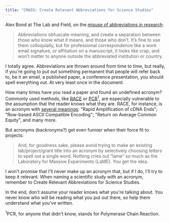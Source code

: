 ```yaml
---
title: "CRASS: Create Relevant Abbreviations for Science Studies"
---
```


Alex Bond at The Lab and Field, on the [misuse of abbreviations in research](http://labandfield.wordpress.com/2013/04/15/ofgssa-oh-for-goodness-sake-stop-abbreviating/):

> Abbreviations obfuscate meaning, and create a separation between those  who know what it means, and those who don’t. It’s fine to use them  colloquially, but for professional correspondence like a work email  signature, or affiliation on a manuscript, it looks like crap, and won’t  matter to anyone outside the abbreviated institution or country.

I totally agree. Abbreviations are thrown around from time to time, but really, if you're going to put out something permanent that people will refer back to, be it an email, a published paper, a conference presentation, you should spell everything out. At very least once in the document.

How many times have you read a paper and found an undefined acronym? Commonly used methods, like [RACE](http://en.wikipedia.org/wiki/Rapid_Amplification_of_cDNA_Ends) or [PCR](http://en.wikipedia.org/wiki/PCR)<sup>1</sup>, are especially vulnerable to the assumption that the reader knows what they are. RACE, for instance, is an acronym with [several meanings](http://www.acronymfinder.com/RACE.html): "Rapid Amplification of cDNA Ends"; "Row-based ASCII Compatible Encoding"; "Return on Average Common Equity", and many more.

But acronyms (backronyms?) get even funnier when their force fit to projects:

> And, for goodness sake, please avoid trying to make an existing  lab/project/grant title into an acronym by selectively choosing letters  to spell out a single word. Nothing cries out “lame” so much as the  Laboratory for Massive Experiments (LaME). You get the idea.

I won't promise that I'll never make up an acronym that, but if I do, I'll try to keep it relevant. When naming a scientific study with an acronym, remember to Create Relevant Abbreviations for Science Studies.

In the end, don't assume your reader knows what you're talking about. You never know who will be reading what you put out there, so help them understand what you've written.


<sup>1</sup>PCR, for anyone that didn't know, stands for Polymerase Chain Reaction.
